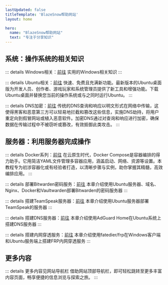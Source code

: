 ```yaml
---
lastUpdated: false
titleTemplate: 'BlazeSnow帮助网站'
layout: home

hero:
  name: "BlazeSnow帮助网站"
  text: "专注于分享知识"
---
```


## 系统：操作系统的相关知识

::: details Windows相关：[前往](/Windows/)
实用的Windows相关知识
:::

::: details Ubuntu相关：[前往](/Ubuntu/)
快速、免费且充满新功能。最新版本的Ubuntu桌面版为开发人员、创作者、游戏玩家和系统管理员提供了新工具和增强功能。下载 Ubuntu桌面并替换您当前的操作系统或与之同时运行Ubuntu。
:::

::: details DNS加密：[前往](/DNSEncryption/)
传统的DNS查询和响应以明文形式在网络中传输，这使得黑客和恶意第三方可以轻易地拦截和篡改这些信息，实施DNS劫持，将用户重定向到假冒网站或植入恶意软件。加密DNS通过对查询和响应进行加密，确保数据在传输过程中不被窃听或篡改，有效抵御此类攻击。
:::

## 服务器：利用服务器完成操作

::: details Docker系列：[前往](/DockerSeries/)
在云原生时代，Docker Compose是容器编排的得力助手。它用简洁YAML文件管理多容器应用，涵盖启动、网络、资源等设置。本教程专为初涉容器化或有经验者打造，以清晰步骤与实例，助你掌握其精髓，高效编排应用。
:::

::: details 部署Bitwarden密码服务：[前往](/VaultwardenServer/)
本章介绍使用Ubuntu服务器、域名、Nginx、Docker和Vaultwarden部署Bitwarden的密码服务器
:::

::: details 搭建TeamSpeak服务器：[前往](/TeamSpeakServer/)
本章介绍使用Ubuntu服务器部署TeamSpeak的服务器
:::

::: details 搭建DNS服务器：[前往](/AdGuardHomeServer/)
本章介绍使用AdGuard Home在Ubuntu系统上搭建DNS服务器
:::

::: details 搭建内网穿透服务：[前往](/FrpClientAndServer/)
本章介绍使用fatedier/frp在Windows客户端和Ubuntu服务端上搭建FRP内网穿透服务
:::

## 更多内容

::: details 更多内容见网站导航栏
借助网站顶部导航栏，即可轻松跳转至更多丰富内容页面，畅享便捷的信息浏览与探索之旅。
:::
